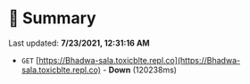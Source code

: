 # 📖 Summary
Last updated: **7/23/2021, 12:31:16 AM**

- `GET` [https://Bhadwa-sala.toxicblte.repl.co](https://Bhadwa-sala.toxicblte.repl.co) - **Down** (120238ms)
